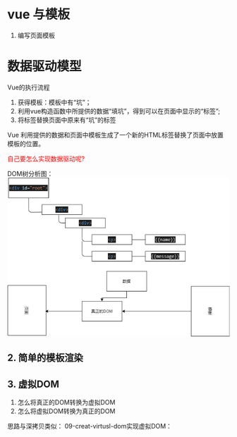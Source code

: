 # vue 与模板
 1. 编写页面模板

 # 数据驱动模型
 Vue的执行流程

 1. 获得模板：模板中有“坑”；
 2. 利用vue构造函数中所提供的数据“填坑”，得到可以在页面中显示的“标签”;
 3. 将标签替换页面中原来有“坑”的标签

 Vue 利用提供的数据和页面中模板生成了一个新的HTML标签替换了页面中放置模板的位置。

 <font color="red">自己要怎么实现数据驱动呢?</font>
   

   DOM树分析图：
   <img src="./images/简单数据驱动模板分析图.png">

   ## 2. 简单的模板渲染

   ## 3. 虚拟DOM

   1. 怎么将真正的DOM转换为虚拟DOM
   2. 怎么将虚拟DOM转换为真正的DOM

   思路与深拷贝类似：
   09-creat-virtusl-dom实现虚拟DOM：
   